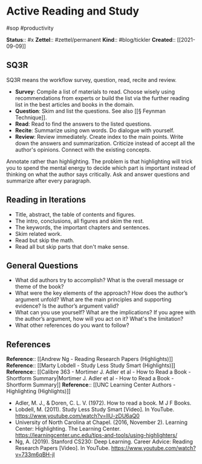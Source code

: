 # Active Reading and Study

#sop #productivity

**Status**:: #x
**Zettel**:: #zettel/permanent
**Kind**:: #blog/tickler
**Created**:: [[2021-09-09]]

## SQ3R

SQ3R means the workflow survey, question, read, recite and review.

- **Survey**: Compile a list of materials to read. Choose wisely using recommendations from experts or build the list via the further reading list in the best articles and books in the domain.
- **Question**: Skim and list the questions. See also [[§ Feynman Technique]].
- **Read**: Read to find the answers to the listed questions.
- **Recite**: Summarize using own words. Do dialogue with yourself.
- **Review**: Review immediately. Create index to the main points. Write down the answers and summarization. Criticize instead of accept all the author's opinions. Connect with the existing concepts.

Annotate rather than highlighting.  The problem is that highlighting will trick you to spend the mental energy to decide which part is important instead of thinking on what the author says critically. Ask and answer questions and summarize after every paragraph.

## Reading in Iterations

- Title, abstract, the table of contents and figures.
- The intro, conclusions, all figures and skim the rest.
- The keywords, the important chapters and sentences.
- Skim related work.
- Read but skip the math.
- Read all but skip parts that don't make sense.

## General Questions

 - What did authors try to accomplish? What is the overall message or theme of the book?
 - What were the key elements of the approach? How does the author’s argument unfold? What are the main principles and supporting evidence? Is the author’s argument valid?
 - What can you use yourself? What are the implications? If you agree with the author’s argument, how will you act on it? What's the limitation?
 - What other references do you want to follow?

## References

**Reference**:: [[Andrew Ng - Reading Research Papers (Highlights)]]
**Reference**:: [[Marty Lobdell - Study Less Study Smart (Highlights)]]
**Reference**:: [[Calibre 363 - Mortimer J. Adler et al - How to Read a Book - Shortform Summary|Mortimer J. Adler et al - How to Read a Book - Shortform Summary]]
**Reference**:: [[UNC Learning Center Authors - Highlighting (Highlights)]]

- Adler, M. J., &#38; Doren, C. L. V. (1972). How to read a book. M J F Books.
- Lobdell, M. (2011). Study Less Study Smart [Video]. In YouTube. https://www.youtube.com/watch?v=IlU-zDU6aQ0
- University of North Carolina at Chapel. (2016, November 2). Learning Center: Highlighting. The Learning Center. https://learningcenter.unc.edu/tips-and-tools/using-highlighters/
- Ng, A. (2019). Stanford CS230: Deep Learning. Career Advice: Reading Research Papers [Video]. In YouTube. https://www.youtube.com/watch?v=733m6qBH-jI